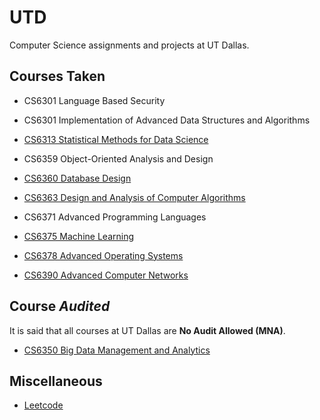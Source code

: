 # UTD

Computer Science assignments and projects at UT Dallas.

<!-- ## Courses In Progress -->

## Courses Taken

- CS6301 Language Based Security

- CS6301 Implementation of Advanced Data Structures and Algorithms

- [CS6313 Statistical Methods for Data Science](./CS6313)

- CS6359 Object-Oriented Analysis and Design

- [CS6360 Database Design](./CS6360)

- [CS6363 Design and Analysis of Computer Algorithms](./CS6363)

- CS6371 Advanced Programming Languages

- [CS6375 Machine Learning](./CS6375)

- [CS6378 Advanced Operating Systems](./CS6378)

- [CS6390 Advanced Computer Networks](./CS6390)

## Course _Audited_

It is said that all courses at UT Dallas are __No Audit Allowed (MNA)__.

- [CS6350  Big Data Management and Analytics](./CS6350)

## Miscellaneous

- [Leetcode](./leetcode)
